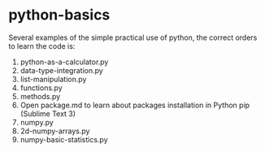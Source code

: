 # python-basics
Several examples of the simple practical use of python, the correct orders to learn the code is:
1) python-as-a-calculator.py
2) data-type-integration.py
3) list-manipulation.py
4) functions.py
5) methods.py
6) Open package.md to learn about packages installation in Python pip (Sublime Text 3)
7) numpy.py
8) 2d-numpy-arrays.py
9) numpy-basic-statistics.py
